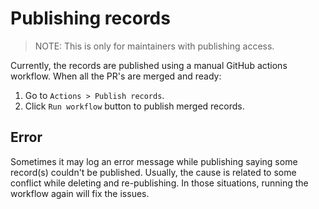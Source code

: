 # Publishing records
> NOTE: This is only for maintainers with publishing access.

Currently, the records are published using a manual GitHub actions workflow.
When all the PR's are merged and ready:

1. Go to `Actions > Publish records`.
1. Click `Run workflow` button to publish merged records.

## Error
Sometimes it may log an error message while publishing saying some record(s) couldn't be published.
Usually, the cause is related to some conflict while deleting and re-publishing.
In those situations, running the workflow again will fix the issues.
